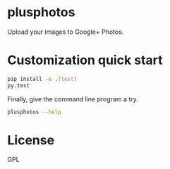 plusphotos
==========

Upload your images to Google+ Photos.


Customization quick start
=========================


```bash
pip install -e .[test]
py.test
```

Finally, give the command line program a try.

```bash
plusphotos --help
```

License
=======

GPL



[setup.cfg]: https://docs.python.org/2/install/index.html#inst-config-syntax
